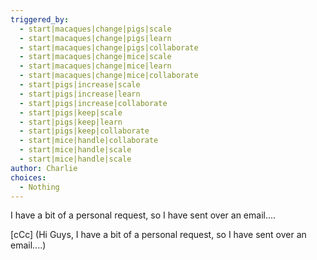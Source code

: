 ```yaml
---
triggered_by:
  - start|macaques|change|pigs|scale
  - start|macaques|change|pigs|learn
  - start|macaques|change|pigs|collaborate
  - start|macaques|change|mice|scale
  - start|macaques|change|mice|learn
  - start|macaques|change|mice|collaborate
  - start|pigs|increase|scale
  - start|pigs|increase|learn
  - start|pigs|increase|collaborate
  - start|pigs|keep|scale
  - start|pigs|keep|learn
  - start|pigs|keep|collaborate
  - start|mice|handle|collaborate
  - start|mice|handle|scale
  - start|mice|handle|scale
author: Charlie
choices:
  - Nothing 
---
```

I have a bit of a personal request, so I have sent over an email....

[cCc]
(Hi Guys, I have a bit of a personal request, so I have sent over an email....)
